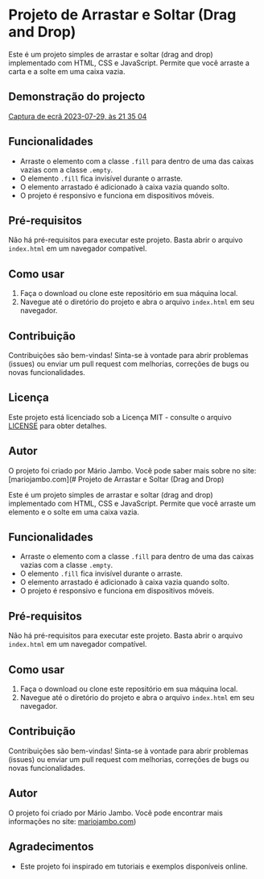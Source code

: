# Projeto de Arrastar e Soltar (Drag and Drop)

Este é um projeto simples de arrastar e soltar (drag and drop) implementado com HTML, CSS e JavaScript. Permite que você arraste a carta e a solte em uma caixa vazia.


## Demonstração do projecto

[Captura de ecrã 2023-07-29, às 21 35 04](https://github.com/MarioJambo/Javascript_drag_and_drop_challenge/assets/97255965/4161fbbc-6481-4e71-8924-350edec75211)



## Funcionalidades

- Arraste o elemento com a classe `.fill` para dentro de uma das caixas vazias com a classe `.empty`.
- O elemento `.fill` fica invisível durante o arraste.
- O elemento arrastado é adicionado à caixa vazia quando solto.
- O projeto é responsivo e funciona em dispositivos móveis.

## Pré-requisitos

Não há pré-requisitos para executar este projeto. Basta abrir o arquivo `index.html` em um navegador compatível.

## Como usar

1. Faça o download ou clone este repositório em sua máquina local.
2. Navegue até o diretório do projeto e abra o arquivo `index.html` em seu navegador.

## Contribuição

Contribuições são bem-vindas! Sinta-se à vontade para abrir problemas (issues) ou enviar um pull request com melhorias, correções de bugs ou novas funcionalidades.

## Licença

Este projeto está licenciado sob a Licença MIT - consulte o arquivo [LICENSE](LICENSE) para obter detalhes.

## Autor

O projeto foi criado por Mário Jambo. Você pode saber mais sobre no site: [mariojambo.com](# Projeto de Arrastar e Soltar (Drag and Drop)

Este é um projeto simples de arrastar e soltar (drag and drop) implementado com HTML, CSS e JavaScript. Permite que você arraste um elemento e o solte em uma caixa vazia.




## Funcionalidades

- Arraste o elemento com a classe `.fill` para dentro de uma das caixas vazias com a classe `.empty`.
- O elemento `.fill` fica invisível durante o arraste.
- O elemento arrastado é adicionado à caixa vazia quando solto.
- O projeto é responsivo e funciona em dispositivos móveis.

## Pré-requisitos

Não há pré-requisitos para executar este projeto. Basta abrir o arquivo `index.html` em um navegador compatível.

## Como usar

1. Faça o download ou clone este repositório em sua máquina local.
2. Navegue até o diretório do projeto e abra o arquivo `index.html` em seu navegador.

## Contribuição

Contribuições são bem-vindas! Sinta-se à vontade para abrir problemas (issues) ou enviar um pull request com melhorias, correções de bugs ou novas funcionalidades.


## Autor

O projeto foi criado por Mário Jambo. Você pode encontrar mais informações no site: [mariojambo.com](https://mariojambo.netlify.app))

## Agradecimentos

- Este projeto foi inspirado em tutoriais e exemplos disponíveis online.
